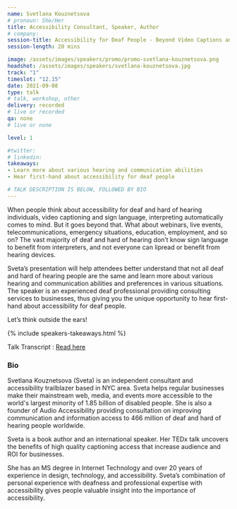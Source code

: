 ```yaml
---
name: Svetlana Kouznetsova
# pronoun: She/Her
title: Accessibility Consultant, Speaker, Author
# company:
session-title: Accessibility for Deaf People - Beyond Video Captions and Sign Language
session-length: 20 mins

image: /assets/images/speakers/promo/promo-svetlana-kouznetsova.png
headshot: /assets/images/speakers/svetlana-kouznetsova.jpg
track: "1"
timeslot: "12.15"
date: 2021-09-08
type: talk
# talk, workshop, other
delivery: recorded
# live or recorded
qa: none
# live or none

level: 1

#twitter:
# linkedin:
takeaways:
- Learn more about various hearing and communication abilities
- Hear first-hand about accessibility for deaf people

# TALK DESCRIPTION IS BELOW, FOLLOWED BY BIO
---
```


When people think about accessibility for deaf and hard of hearing individuals, video captioning and sign language, interpreting automatically comes to mind. But it goes beyond that. What about webinars, live events, telecommunications, emergency situations, education, employment, and so on? The vast majority of deaf and hard of hearing don’t know sign language to benefit from interpreters, and not everyone can lipread or benefit from hearing devices.

Sveta’s presentation will help attendees better understand that not all deaf and hard of hearing people are the same and learn more about various hearing and communication abilities and preferences in various situations. The speaker is an experienced deaf professional providing consulting services to businesses, thus giving you the unique opportunity to hear first-hand about accessibility for deaf people.

Let’s think outside the ears!

{% include speakers-takeaways.html %}

Talk Transcript : <a href="/resources/svetlana.html" rel="noindex nofollow">Read here</a>

<h3>Bio</h3>

Svetlana Kouznetsova (Sveta) is an independent consultant and accessibility trailblazer based in NYC area. Sveta helps regular businesses make their mainstream web, media, and events more accessible to the world's largest minority of 1.85 billion of disabled people. She is also a founder of Audio Accessibility providing consultation on improving communication and information access to 466 million of deaf and hard of hearing people worldwide. 

Sveta is a book author and an international speaker. Her TEDx talk uncovers the benefits of high quality captioning access that increase audience and ROI for businesses. 

She has an MS degree in Internet Technology and over 20 years of experience in design, technology, and accessibility. Sveta’s combination of personal experience with deafness and professional expertise with accessibility gives people valuable insight into the importance of accessibility.